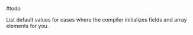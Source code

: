 #todo 

List default values for cases where the compiler initializes fields and array elements for you.